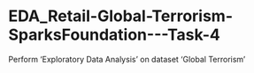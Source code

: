 # EDA_Retail-Global-Terrorism-SparksFoundation---Task-4
Perform ‘Exploratory Data Analysis’ on dataset ‘Global Terrorism’ 
